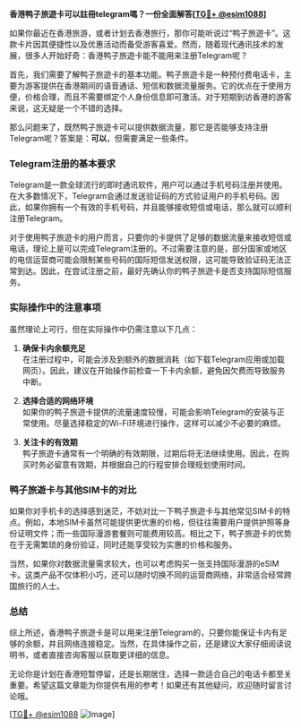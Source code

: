 **香港鸭子旅遊卡可以註冊telegram嗎？一份全面解答[[TG💪+ @esim1088](https://t.me/s/esim1088)]**

如果你最近在香港旅游，或者计划去香港旅行，那你可能听说过“鸭子旅遊卡”。这款卡片因其便捷性以及优惠活动而备受游客喜爱。然而，随着现代通讯技术的发展，很多人开始好奇：香港鸭子旅遊卡能不能用来注册Telegram呢？

首先，我们需要了解鸭子旅遊卡的基本功能。鸭子旅遊卡是一种预付费电话卡，主要为游客提供在香港期间的语音通话、短信和数据流量服务。它的优点在于使用方便，价格合理，而且不需要绑定个人身份信息即可激活。对于短期到访香港的游客来说，这无疑是一个不错的选择。

那么问题来了，既然鸭子旅遊卡可以提供数据流量，那它是否能够支持注册Telegram呢？答案是：**可以**，但需要满足一些条件。

### Telegram注册的基本要求

Telegram是一款全球流行的即时通讯软件，用户可以通过手机号码注册并使用。在大多数情况下，Telegram会通过发送验证码的方式验证用户的手机号码。因此，如果你拥有一个有效的手机号码，并且能够接收短信或电话，那么就可以顺利注册Telegram。

对于使用鸭子旅遊卡的用户而言，只要你的卡提供了足够的数据流量来接收短信或电话，理论上是可以完成Telegram注册的。不过需要注意的是，部分国家或地区的电信运营商可能会限制某些号码的国际短信发送权限，这可能导致验证码无法正常到达。因此，在尝试注册之前，最好先确认你的鸭子旅遊卡是否支持国际短信服务。

### 实际操作中的注意事项

虽然理论上可行，但在实际操作中仍需注意以下几点：

1. **确保卡内余额充足**  
   在注册过程中，可能会涉及到额外的数据消耗（如下载Telegram应用或加载网页）。因此，建议在开始操作前检查一下卡内余额，避免因欠费而导致服务中断。

2. **选择合适的网络环境**  
   如果你的鸭子旅遊卡提供的流量速度较慢，可能会影响Telegram的安装与正常使用。尽量选择稳定的Wi-Fi环境进行操作，这样可以减少不必要的麻烦。

3. **关注卡的有效期**  
   鸭子旅遊卡通常有一个明确的有效期限，过期后将无法继续使用。因此，在购买时务必留意有效期，并根据自己的行程安排合理规划使用时间。

### 鸭子旅遊卡与其他SIM卡的对比

如果你对手机卡的选择感到迷茫，不妨对比一下鸭子旅遊卡与其他常见SIM卡的特点。例如，本地SIM卡虽然可能提供更优惠的价格，但往往需要用户提供护照等身份证明文件；而一些国际漫游套餐则可能费用较高。相比之下，鸭子旅遊卡的优势在于无需繁琐的身份验证，同时还能享受较为实惠的价格和服务。

当然，如果你对数据流量需求较大，也可以考虑购买一张支持国际漫游的eSIM卡。这类产品不仅体积小巧，还可以随时切换不同的运营商网络，非常适合经常跨国旅行的人士。

### 总结

综上所述，香港鸭子旅遊卡是可以用来注册Telegram的，只要你能保证卡内有足够的余额，并且网络连接稳定。当然，在具体操作之前，还是建议大家仔细阅读说明书，或者直接咨询客服以获取更详细的信息。

无论你是计划在香港短暂停留，还是长期居住，选择一款适合自己的电话卡都至关重要。希望这篇文章能为你提供有用的参考！如果还有其他疑问，欢迎随时留言讨论哦。

[[TG💪+ @esim1088](https://t.me/s/esim1088) ![Image](https://i.postimg.cc/4NQfJmqS/Snipaste-2025-05-13-00-14-12.png)]
